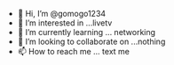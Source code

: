 - 👋 Hi, I’m @gomogo1234
- 👀 I’m interested in ...livetv
- 🌱 I’m currently learning ... networking
- 💞️ I’m looking to collaborate on ...nothing
- 📫 How to reach me ... text me

<!---
gomogo1234/gomogo1234 is a ✨ special ✨ repository because its `README.md` (this file) appears on your GitHub profile.
You can click the Preview link to take a look at your changes.
--->
